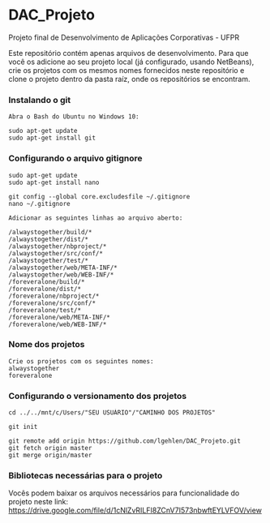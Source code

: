 # DAC_Projeto
Projeto final de Desenvolvimento de Aplicações Corporativas - UFPR

Este repositório contém apenas arquivos de desenvolvimento. Para que você os adicione ao seu projeto local (já configurado, usando NetBeans), crie os projetos com os mesmos nomes fornecidos neste repositório e clone o projeto dentro da pasta raíz, onde os repositórios se encontram.

### Instalando o git
```
Abra o Bash do Ubuntu no Windows 10:

sudo apt-get update
sudo apt-get install git
```

### Configurando o arquivo gitignore
```
sudo apt-get update
sudo apt-get install nano

git config --global core.excludesfile ~/.gitignore 
nano ~/.gitignore

Adicionar as seguintes linhas ao arquivo aberto: 

/alwaystogether/build/*
/alwaystogether/dist/*
/alwaystogether/nbproject/*
/alwaystogether/src/conf/*
/alwaystogether/test/*
/alwaystogether/web/META-INF/*
/alwaystogether/web/WEB-INF/*
/foreveralone/build/*
/foreveralone/dist/*
/foreveralone/nbproject/*
/foreveralone/src/conf/*
/foreveralone/test/*
/foreveralone/web/META-INF/*
/foreveralone/web/WEB-INF/*
```

### Nome dos projetos
```
Crie os projetos com os seguintes nomes: 
alwaystogether
foreveralone
```

### Configurando o versionamento dos projetos
```
cd ../../mnt/c/Users/"SEU USUÁRIO"/"CAMINHO DOS PROJETOS"

git init

git remote add origin https://github.com/lgehlen/DAC_Projeto.git
git fetch origin master
git merge origin/master
```

### Bibliotecas necessárias para o projeto
Vocês podem baixar os arquivos necessários para funcionalidade do projeto neste link:
https://drive.google.com/file/d/1cNlZvRILFI8ZCnV7I573nbwftEYLVFOV/view
